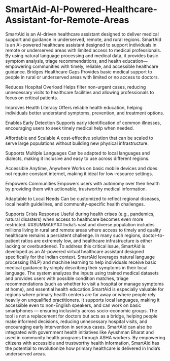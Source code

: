 # SmartAid-AI-Powered-Healthcare-Assistant-for-Remote-Areas
SmartAid is an AI-driven healthcare assistant designed to deliver medical support and guidance in underserved, remote, and rural regions.
SmartAid is an AI-powered healthcare assistant designed to support individuals in remote or underserved areas with limited access to medical professionals. By using natural language processing and medical data, it provides basic symptom analysis, triage recommendations, and health education—empowering communities with timely, reliable, and accessible healthcare guidance.
Bridges Healthcare Gaps
Provides basic medical support to people in rural or underserved areas with limited or no access to doctors.

Reduces Hospital Overload
Helps filter non-urgent cases, reducing unnecessary visits to healthcare facilities and allowing professionals to focus on critical patients.

Improves Health Literacy
Offers reliable health education, helping individuals better understand symptoms, prevention, and treatment options.

Enables Early Detection
Supports early identification of common illnesses, encouraging users to seek timely medical help when needed.

Affordable and Scalable
A cost-effective solution that can be scaled to serve large populations without building new physical infrastructure.

Supports Multiple Languages
Can be adapted to local languages and dialects, making it inclusive and easy to use across different regions.

Accessible Anytime, Anywhere
Works on basic mobile devices and does not require constant internet, making it ideal for low-resource settings.

Empowers Communities
Empowers users with autonomy over their health by providing them with actionable, trustworthy medical information.

Adaptable to Local Needs
Can be customized to reflect regional diseases, local health guidelines, and community-specific health challenges.

Supports Crisis Response
Useful during health crises (e.g., pandemics, natural disasters) when access to healthcare becomes even more restricted.
                                                        ##SUMMARY##
India’s vast and diverse population includes millions living in rural and remote areas where access to timely and quality healthcare remains a persistent challenge. In many such regions, doctor-to-patient ratios are extremely low, and healthcare infrastructure is either lacking or overburdened. To address this critical issue, SmartAid is developed as an AI-powered virtual healthcare assistant designed specifically for the Indian context.
SmartAid leverages natural language processing (NLP) and machine learning to help individuals receive basic medical guidance by simply describing their symptoms in their local language. The system analyzes the inputs using trained medical datasets and provides users with possible condition matches, triage recommendations (such as whether to visit a hospital or manage symptoms at home), and essential health education.SmartAid is especially valuable for regions where primary health centers are far away or where people rely heavily on unqualified practitioners. It supports local languages, making it accessible even to non-English speakers, and can work on basic smartphones — ensuring inclusivity across socio-economic groups.
The tool is not a replacement for doctors but acts as a bridge, helping people make informed decisions, reducing unnecessary hospital visits, and encouraging early intervention in serious cases. SmartAid can also be integrated with government health initiatives like Ayushman Bharat and used in community health programs through ASHA workers.
By empowering citizens with accessible and trustworthy health information, SmartAid has the potential to revolutionize how primary healthcare is delivered in India’s underserved areas.

